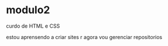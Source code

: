 # modulo2
curdo de HTML e CSS 

estou aprensendo a criar sites r agora vou gerenciar 
repositorios
 
